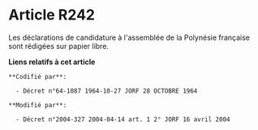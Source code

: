 # Article R242

Les déclarations de candidature à l'assemblée de la Polynésie française sont rédigées sur papier libre.

**Liens relatifs à cet article**

	**Codifié par**:

	  - Décret n°64-1087 1964-10-27 JORF 28 OCTOBRE 1964

	**Modifié par**:

	  - Décret n°2004-327 2004-04-14 art. 1 2° JORF 16 avril 2004
